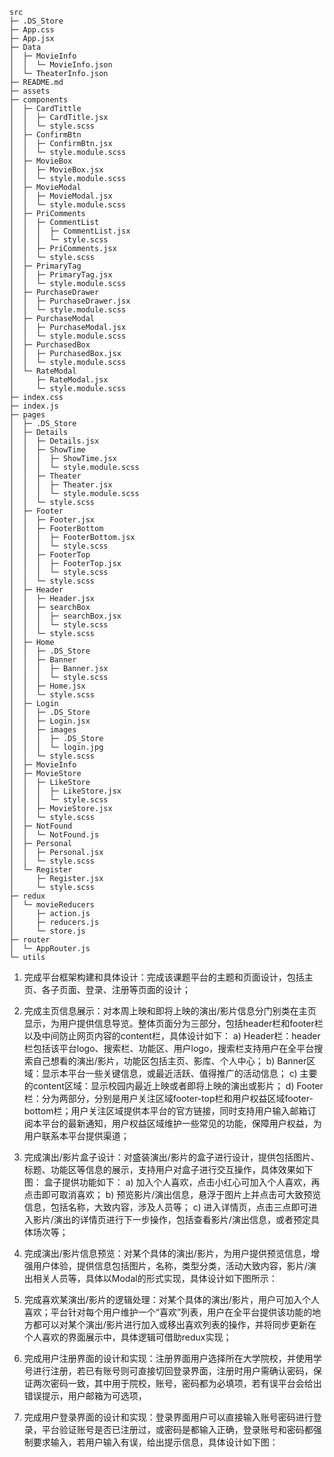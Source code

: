 
```
src
├─ .DS_Store
├─ App.css
├─ App.jsx
├─ Data
│  ├─ MovieInfo
│  │  └─ MovieInfo.json
│  └─ TheaterInfo.json
├─ README.md
├─ assets
├─ components
│  ├─ CardTittle
│  │  ├─ CardTitle.jsx
│  │  └─ style.scss
│  ├─ ConfirmBtn
│  │  ├─ ConfirmBtn.jsx
│  │  └─ style.module.scss
│  ├─ MovieBox
│  │  ├─ MovieBox.jsx
│  │  └─ style.module.scss
│  ├─ MovieModal
│  │  ├─ MovieModal.jsx
│  │  └─ style.module.scss
│  ├─ PriComments
│  │  ├─ CommentList
│  │  │  ├─ CommentList.jsx
│  │  │  └─ style.scss
│  │  ├─ PriComments.jsx
│  │  └─ style.scss
│  ├─ PrimaryTag
│  │  ├─ PrimaryTag.jsx
│  │  └─ style.module.scss
│  ├─ PurchaseDrawer
│  │  ├─ PurchaseDrawer.jsx
│  │  └─ style.module.scss
│  ├─ PurchaseModal
│  │  ├─ PurchaseModal.jsx
│  │  └─ style.module.scss
│  ├─ PurchasedBox
│  │  ├─ PurchasedBox.jsx
│  │  └─ style.module.scss
│  └─ RateModal
│     ├─ RateModal.jsx
│     └─ style.module.scss
├─ index.css
├─ index.js
├─ pages
│  ├─ .DS_Store
│  ├─ Details
│  │  ├─ Details.jsx
│  │  ├─ ShowTime
│  │  │  ├─ ShowTime.jsx
│  │  │  └─ style.module.scss
│  │  ├─ Theater
│  │  │  ├─ Theater.jsx
│  │  │  └─ style.module.scss
│  │  └─ style.scss
│  ├─ Footer
│  │  ├─ Footer.jsx
│  │  ├─ FooterBottom
│  │  │  ├─ FooterBottom.jsx
│  │  │  └─ style.scss
│  │  ├─ FooterTop
│  │  │  ├─ FooterTop.jsx
│  │  │  └─ style.scss
│  │  └─ style.scss
│  ├─ Header
│  │  ├─ Header.jsx
│  │  ├─ searchBox
│  │  │  ├─ searchBox.jsx
│  │  │  └─ style.scss
│  │  └─ style.scss
│  ├─ Home
│  │  ├─ .DS_Store
│  │  ├─ Banner
│  │  │  ├─ Banner.jsx
│  │  │  └─ style.scss
│  │  ├─ Home.jsx
│  │  └─ style.scss
│  ├─ Login
│  │  ├─ .DS_Store
│  │  ├─ Login.jsx
│  │  ├─ images
│  │  │  ├─ .DS_Store
│  │  │  └─ login.jpg
│  │  └─ style.scss
│  ├─ MovieInfo
│  ├─ MovieStore
│  │  ├─ LikeStore
│  │  │  ├─ LikeStore.jsx
│  │  │  └─ style.scss
│  │  ├─ MovieStore.jsx
│  │  └─ style.scss
│  ├─ NotFound
│  │  └─ NotFound.js
│  ├─ Personal
│  │  ├─ Personal.jsx
│  │  └─ style.scss
│  └─ Register
│     ├─ Register.jsx
│     └─ style.scss
├─ redux
│  └─ movieReducers
│     ├─ action.js
│     ├─ reducers.js
│     └─ store.js
├─ router
│  └─ AppRouter.js
└─ utils

```

1.	完成平台框架构建和具体设计：完成该课题平台的主题和页面设计，包括主页、各子页面、登录、注册等页面的设计；
2.	完成主页信息展示：对本周上映和即将上映的演出/影片信息分门别类在主页显示，为用户提供信息导览。整体页面分为三部分，包括header栏和footer栏以及中间防止网页内容的content栏，具体设计如下：
a)	Header栏：header栏包括该平台logo、搜索栏、功能区、用户logo，搜索栏支持用户在全平台搜索自己想看的演出/影片，功能区包括主页、影库、个人中心；
b)	Banner区域：显示本平台一些关键信息，或最近活跃、值得推广的活动信息；
c)	主要的content区域：显示校园内最近上映或者即将上映的演出或影片；
d)	Footer栏：分为两部分，分别是用户关注区域footer-top栏和用户权益区域footer-bottom栏；用户关注区域提供本平台的官方链接，同时支持用户输入邮箱订阅本平台的最新通知，用户权益区域维护一些常见的功能，保障用户权益，为用户联系本平台提供渠道；
1.	完成演出/影片盒子设计：对盛装演出/影片的盒子进行设计，提供包括图片、标题、功能区等信息的展示，支持用户对盒子进行交互操作，具体效果如下图：
盒子提供功能如下：
a)	加入个人喜欢，点击小红心可加入个人喜欢，再点击即可取消喜欢；
b)	预览影片/演出信息，悬浮于图片上并点击可大致预览信息，包括名称，大致内容，涉及人员等；
c)	进入详情页，点击三点即可进入影片/演出的详情页进行下一步操作，包括查看影片/演出信息，或者预定具体场次等；
4.	完成演出/影片信息预览：对某个具体的演出/影片，为用户提供预览信息，增强用户体验，提供信息包括图片，名称，类型分类，活动大致内容，影片/演出相关人员等，具体以Modal的形式实现，具体设计如下图所示：
5.	完成喜欢某演出/影片的逻辑处理：对某个具体的演出/影片，用户可加入个人喜欢；平台针对每个用户维护一个“喜欢”列表，用户在全平台提供该功能的地方都可以对某个演出/影片进行加入或移出喜欢列表的操作，并将同步更新在个人喜欢的界面展示中，具体逻辑可借助redux实现；
6.	完成用户注册界面的设计和实现：注册界面用户选择所在大学院校，并使用学号进行注册，若已有账号则可直接切回登录界面，注册时用户需确认密码，保证两次密码一致，其中用于院校，账号，密码都为必填项，若有误平台会给出错误提示，用户邮箱为可选项，

7.	完成用户登录界面的设计和实现：登录界面用户可以直接输入账号密码进行登录，平台验证账号是否已注册过，或密码是都输入正确，登录账号和密码都强制要求输入，若用户输入有误，给出提示信息，具体设计如下图：

